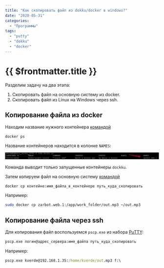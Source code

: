 ```yaml
---
title: "Как скопировать файл из dokku/docker в windows?"
date: "2020-05-31"
categories: 
  - "Программы"
tags: 
  - "putty"
  - "dokku"
  - "docker"
---
```


# {{ $frontmatter.title }}

Разделим задачу на два этапа:

1. Скопировать файл на основную систему из docker.
2. Скопировать файл из Linux на Windows через ssh.

## Копирование файла из docker

Находим название нужного контейнера [командой](https://docs.docker.com/engine/reference/commandline/ps/)

```bash
docker ps
```

Название контейнеров находится в колонке `NAMES`:

![команда docker ps](images/dokku_copy_01.png)

Команда выводит только запущенные контейнеры `dockku`.

Затем копируем файл на основную систему [командой](https://docs.docker.com/engine/reference/commandline/cp/)

```bash
docker cp контейне:имя_файла_в_контейнере путь_куда_скопировать
```

Например:

```bash
sudo docker cp zarbot.web.1:/app/work_folder/out.mp3 ~/out.mp3
```

## Копирование файла через ssh

Для копирования файл воспользуемся `pscp.exe` из набора [PuTTY](https://way23.ru/подключение-к-серверу-через-ssh-и-putty/):

```bash
pscp.exe логин@адрес_сервера:имя_файла путь_куда_скопировать
```

Например:

```cmd
pscp.exe kverde@192.168.1.35:/home/kverde/out.mp3 f:\
```
